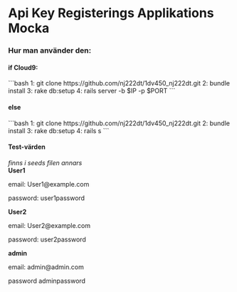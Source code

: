 <h1>Api Key Registerings Applikations Mocka</h1>
<h3>Hur man använder den:</h3>
<h4>if Cloud9:</h4>
```bash
1: git clone https://github.com/nj222dt/1dv450_nj222dt.git
2: bundle install
3: rake db:setup 
4: rails server -b $IP -p $PORT
```  
<h4>else</h4>
```bash
1: git clone https://github.com/nj222dt/1dv450_nj222dt.git
2: bundle install
3: rake db:setup 
4: rails s
``` 

<h4>Test-värden</h4>
<em>finns i seeds filen annars</em><br>
<strong>User1</strong>
<p>email: User1@example.com</p>
<p>password: user1password</p>
<strong>User2</strong>
<p>email: User2@example.com</p>
<p>password: user2password</p>

<strong>admin</strong>
<p>email: admin@admin.com</p>
<p>password adminpassword</p>
